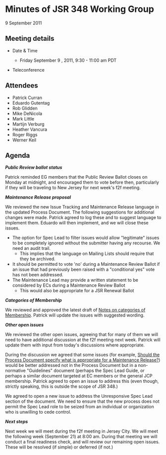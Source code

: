 # Minutes of JSR 348 Working Group  
9 September 2011

## Meeting details

*   Date & Time
    *   Friday September 9 , 2011, 9:30 - 11:00 am PDT  

*   Teleconference

## Attendees

*   Patrick Curran
*   Eduardo Gutentag
*   Rob Glidden
*   Mike DeNicola
*   Mark Little
*   Martijn Verburg
*   Heather Vancura
*   Roger Riggs
*   Werner Keil

## **Agenda**

_**Public Review ballot status**_

Patrick reminded EG members that the Public Review Ballot closes on Monday at midnight, and encouraged them to vote before then, particularly if they will be traveling to New Jersey for next week's f2f meeting.

_**Maintenance Release proposal**_

We reviewed the new Issue Tracking and Maintenance Release language in the updated Process Document. The following suggestions for additional changes were made. Patrick agreed to log these and to suggest language to implement them. Eduardo will then implement, and we will close these issues.

*   The option for Spec Lead to filter issues would allow "legitimate" issues to be completely ignored without the submitter having any recourse. We need an audit trail.
    *   This implies that the language on Mailing Lists should require that they be archived.
*   It should be permitted to vote 'no' during a Maintenance Review Ballot if an issue that had previously been raised with a "conditional yes" vote has not been addressed.
*   The Maintenance Lead may provide a written statement to be considered by ECs during a Maintenance Review Ballot
    *   This would also be appropriate for a JSR Renewal Ballot

_**Categories of Membership**_

We reviewed and approved the latest draft of [Notes on categories of Membership](./files/Working%20documents/Membership-SEP-07-2011.md). Patrick will update the issues with suggested wording.

_**Other open issues**_

We reviewed the other open issues, agreeing that for many of them we will need to have additional discussion at the f2f meeting next week. Patrick will update them with input from today's discussions where appropriate.

During the discussion we agreed that some issues (for example, [Should the Process Document specify what is appropriate for a Maintenance Release?](http://java.net/jira/browse/JSR348-79)) would be better addressed not in the Process Document but in a non-normative "Guidelines" document (perhaps the Spec Lead Guide, or perhaps a similar document targeted at EC members or the general JCP membership. Patrick agreed to open an issue to address this (even though, strictly speaking, this is outside the scope of JSR 348.)

We agreed to open a new issue to address the Unresponsive Spec Lead section of the document. We need to ensure that the new process does not permit the Spec Lead role to be seized from an individual or organization who is unwilling to cede control.

_**Next steps**_

Next week we will meet during the f2f meeting in Jersey City. We will meet the following week (September 21) at 8:00 am. During that meeting we will conduct a final readiness check, and will review our remaining open issues. These will be resolved (if simple) or deferred (if not.)
